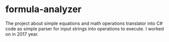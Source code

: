 # formula-analyzer
The project about simple equations and math operations translator into C# code as simple parser for input strings into operations to execute. I worked on in 2017 year.
